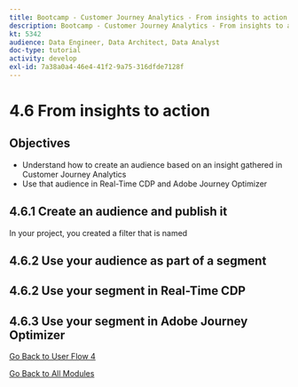 ```yaml
---
title: Bootcamp - Customer Journey Analytics - From insights to action
description: Bootcamp - Customer Journey Analytics - From insights to action
kt: 5342
audience: Data Engineer, Data Architect, Data Analyst
doc-type: tutorial
activity: develop
exl-id: 7a38a0a4-46e4-41f2-9a75-316dfde7128f
---
```

# 4.6 From insights to action

## Objectives

- Understand how to create an audience based on an insight gathered in Customer Journey Analytics
- Use that audience in Real-Time CDP and Adobe Journey Optimizer

## 4.6.1 Create an audience and publish it

In your project, you created a filter that is named

## 4.6.2 Use your audience as part of a segment


## 4.6.2 Use your segment in Real-Time CDP 

## 4.6.3 Use your segment in Adobe Journey Optimizer 

[Go Back to User Flow 4](./uc4.md)

[Go Back to All Modules](./../../overview.md)
